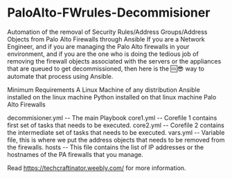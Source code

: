 # PaloAlto-FWrules-Decommisioner
Automation of the removal of Security Rules/Address Groups/Address Objects from Palo Alto Firewalls through Ansible
If you are a Network Engineer, and if you are managing the Palo Alto firewalls in your environment, and if you are the one who is doing the tedious job of removing the firewall objects associated with the servers or the appliances that are queued to get decommissioned, then here is the 🆒😎 way to automate that process using Ansible.

Minimum Requirements
A Linux Machine of any distribution
Ansible installed on the linux machine
Python installed on that linux machine
Palo Alto Firewalls

decommisioner.yml  -- The main Playbook
core1.yml  -- Corefile 1 contains first set of tasks that needs to be executed.
core2.yml  -- Corefile 2 contains the intermediate set of tasks that needs to be executed.
vars.yml  -- Variable file, this is where we put the address objects that needs to be removed from the firewalls.
hosts  -- This file contains the list of IP addresses or the hostnames of the PA firewalls that you manage.

Read https://techcraftinator.weebly.com/ for more information.
